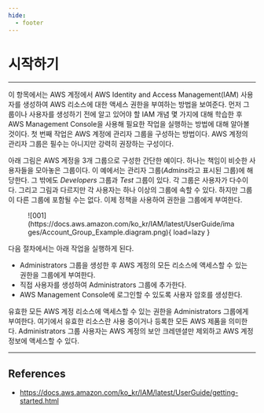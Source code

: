 ```yaml
---
hide:
  - footer
---
```


# 시작하기

---

이 항목에서는 AWS 계정에서 AWS Identity and Access Management(IAM) 사용자를 생성하여 AWS 리소스에 대한 액세스 권한을 부여하는 방법을 보여준다. 먼저 그룹이나 사용자를 생성하기 전에 알고 있어야 할 IAM 개념 몇 가지에 대해 학습한 후 AWS Management Console을 사용해 필요한 작업을 실행하는 방법에 대해 알아볼 것이다. 첫 번째 작업은 AWS 계정에 관리자 그룹을 구성하는 방법이다. AWS 계정의 관리자 그룹은 필수는 아니지만 강력히 권장하는 구성이다.

아래 그림은 AWS 계정을 3개 그룹으로 구성한 간단한 예이다. 하나는 책임이 비슷한 사용자들을 모아놓은 그룹이다. 이 예에서는 관리자 그룹(*Admins*라고 표시된 그룹)에 해당한다. 그 밖에도 *Developers* 그룹과 *Test* 그룹이 있다. 각 그룹은 사용자가 다수이다. 그리고 그림과 다르지만 각 사용자는 하나 이상의 그룹에 속할 수 있다. 하지만 그룹이 다른 그룹에 포함될 수는 없다. 이제 정책을 사용하여 권한을 그룹에게 부여한다.

<figure markdown>
  ![001](https://docs.aws.amazon.com/ko_kr/IAM/latest/UserGuide/images/Account_Group_Example.diagram.png){ load=lazy }
</figure>

다음 절차에서는 아래 작업을 실행하게 된다.

- Administrators 그룹을 생성한 후 AWS 계정의 모든 리소스에 액세스할 수 있는 권한을 그룹에게 부여한다.
- 직접 사용자를 생성하여 Administrators 그룹에 추가한다.
- AWS Management Console에 로그인할 수 있도록 사용자 암호를 생성한다.

유효한 모든 AWS 계정 리소스에 액세스할 수 있는 권한을 Administrators 그룹에게 부여한다. 여기에서 유효한 리소스란 사용 중이거나 등록한 모든 AWS 제품을 의미한다. Administrators 그룹 사용자는 AWS 계정의 보안 크레덴셜만 제외하고 AWS 계정 정보에 액세스할 수 있다.

---

## References

- <https://docs.aws.amazon.com/ko_kr/IAM/latest/UserGuide/getting-started.html>
